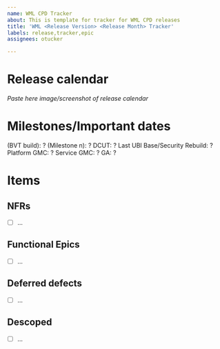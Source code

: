 ```yaml
---
name: WML CPD Tracker
about: This is template for tracker for WML CPD releases
title: 'WML <Release Version> <Release Month> Tracker'
labels: release,tracker,epic
assignees: otucker

---
```



# Release calendar
_Paste here image/screenshot of release calendar_


# Milestones/Important dates
(BVT build): ?
(Milestone n): ?
DCUT: ?
Last UBI Base/Security Rebuild: ?
Platform GMC: ?
Service GMC: ?
GA: ?


# Items

## NFRs
- [ ] ...

## Functional Epics
- [ ] ...

## Deferred defects
- [ ] ...

## Descoped
- [ ] ...


